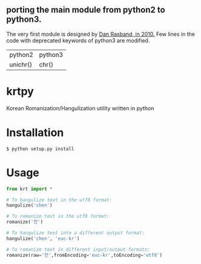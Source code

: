 ## porting the main module from python2 to python3.

The very first module is designed by <a href="https://github.com/danrasband/krtpy">Dan Rasband, in 2010.</a>
Few lines in the code with deprecated keywords of python3 are modified.

|   |   |
|---|---|
|python2 | python3 |
|unichr() | chr() |

krtpy
=====

Korean Romanization/Hangulization utility written in python

Installation
============

    $ python setup.py install

Usage
=====

```python
from krt import *

# To hangulize text in the utf8 format:
hangulize('chen')

# To romanize text in the utf8 format:
romanize('천')

# To hangulize text into a different output format:
hangulize('chen', 'euc-kr')

# To romanize text in different input/output formats:
romanize(raw='천',fromEncoding='euc-kr',toEncoding='utf8')
```

